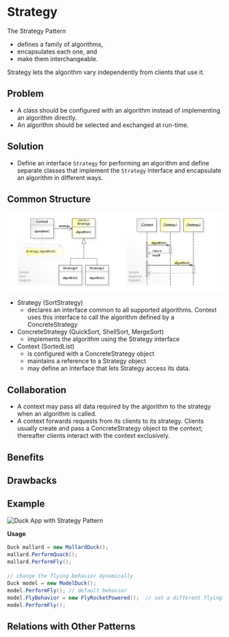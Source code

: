 ﻿# Strategy

The Strategy Pattern 
* defines a family of algorithms, 
* encapsulates each one, and 
* make them interchangeable. 

Strategy lets the algorithm vary independently from clients that use it.

## Problem

- A class should be configured with an algorithm instead of implementing an algorithm directly.
- An algorithm should be selected and exchanged at run-time.

## Solution

- Define an interface `Strategy` for performing an algorithm and define separate classes that implement the `Strategy` interface and encapsulate an algorithm in different ways.

## Common Structure

![Common structure of strategy pattern](img/structure.jpg)

* Strategy  (SortStrategy)
  * declares an interface common to all supported algorithms. Context uses this interface to call the algorithm defined by a ConcreteStrategy
* ConcreteStrategy  (QuickSort, ShellSort, MergeSort)
  * implements the algorithm using the Strategy interface
* Context  (SortedList)
  * is configured with a ConcreteStrategy object
  * maintains a reference to a Strategy object
  * may define an interface that lets Strategy access its data.

## Collaboration

- A context may pass all data required by the algorithm to the strategy when an algorithm is called.
- A context forwards requests from its clients to its strategy. Clients usually create and pass a ConcreteStrategy object to the context; thereafter clients interact with the context exclusively.

## Benefits

## Drawbacks

## Example

![Duck App with Strategy Pattern](/Diagrams/Strategy.png)

**Usage**
```cs
Duck mallard = new MallardDuck();
mallard.PerformQuack();
mallard.PerformFly();

// change the flying behavior dynamically
Duck model = new ModelDuck();
model.PerformFly(); // default behavior
model.FlyBehavior = new FlyRocketPowered();  // set a different flying behavior at runtime
model.PerformFly();
```

## Relations with Other Patterns

